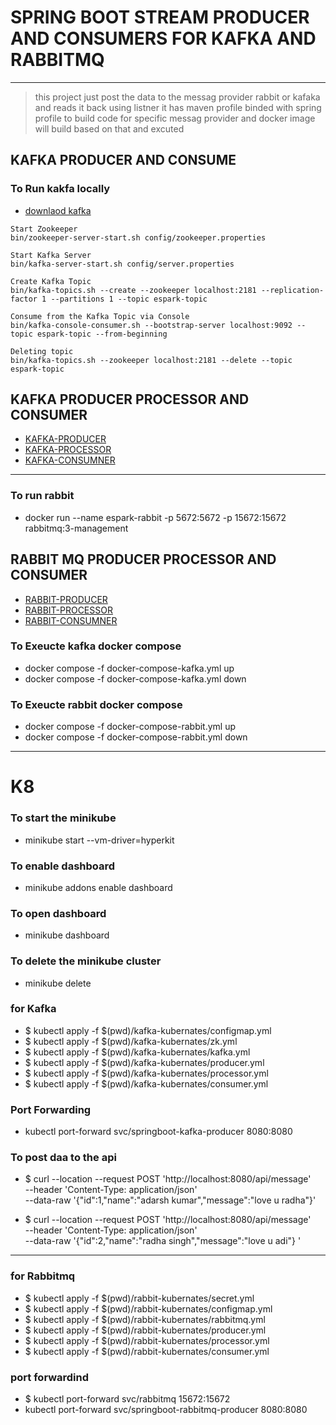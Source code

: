 # SPRING BOOT STREAM PRODUCER AND CONSUMERS FOR KAFKA AND RABBITMQ 

----

> this project just post the data to the messag provider rabbit or kafaka 
> and reads it back using listner it has maven profile binded with spring profile to build code 
> for specific messag provider and docker image will build based on that and excuted 



## KAFKA PRODUCER AND CONSUME 

### To Run kakfa locally 

* [downlaod kafka](https://www.apache.org/dyn/closer.cgi?path=/kafka/2.5.0/kafka_2.12-2.5.0.tgz)

```
Start Zookeeper
bin/zookeeper-server-start.sh config/zookeeper.properties

Start Kafka Server
bin/kafka-server-start.sh config/server.properties

Create Kafka Topic
bin/kafka-topics.sh --create --zookeeper localhost:2181 --replication-factor 1 --partitions 1 --topic espark-topic

Consume from the Kafka Topic via Console
bin/kafka-console-consumer.sh --bootstrap-server localhost:9092 --topic espark-topic --from-beginning

Deleting topic
bin/kafka-topics.sh --zookeeper localhost:2181 --delete --topic espark-topic
```

## KAFKA PRODUCER PROCESSOR AND CONSUMER 
* [KAFKA-PRODUCER](./springboot-kafka-rabbitmq-producer/KAFKA-README.md)
* [KAFKA-PROCESSOR](./springboot-kafka-rabbitmq-processor/KAFKA-README.md)
* [KAFKA-CONSUMNER](./springboot-kafka-rabbitmq-consumer/KAFKA-README.md)


---

### To run rabbit 
* docker run --name espark-rabbit -p 5672:5672 -p 15672:15672 rabbitmq:3-management


## RABBIT MQ PRODUCER PROCESSOR AND CONSUMER 
* [RABBIT-PRODUCER](./springboot-kafka-rabbitmq-producer/RABBIT-README.md)
* [RABBIT-PROCESSOR](./springboot-kafka-rabbitmq-processor/RABBIT-README.md)
* [RABBIT-CONSUMNER](./springboot-kafka-rabbitmq-consumer/RABBIT-README.md)


### To Exeucte kafka docker compose
* docker compose -f docker-compose-kafka.yml up
* docker compose -f docker-compose-kafka.yml down


### To Exeucte rabbit docker compose
* docker compose -f docker-compose-rabbit.yml up 
* docker compose -f docker-compose-rabbit.yml down 

---

# K8

### To start the minikube 
* minikube start --vm-driver=hyperkit

### To enable dashboard 
* minikube addons enable dashboard

### To open dashboard 
* minikube dashboard

### To delete the minikube cluster 
* minikube delete

### for Kafka 
* $ kubectl apply -f $(pwd)/kafka-kubernates/configmap.yml
* $ kubectl apply -f $(pwd)/kafka-kubernates/zk.yml
* $ kubectl apply -f $(pwd)/kafka-kubernates/kafka.yml
* $ kubectl apply -f $(pwd)/kafka-kubernates/producer.yml
* $ kubectl apply -f $(pwd)/kafka-kubernates/processor.yml
* $ kubectl apply -f $(pwd)/kafka-kubernates/consumer.yml


### Port Forwarding 
* kubectl port-forward svc/springboot-kafka-producer 8080:8080 

### To post daa to the api 
* $ curl --location --request POST 'http://localhost:8080/api/message' \
--header 'Content-Type: application/json' \
--data-raw '{"id":1,"name":"adarsh kumar","message":"love u radha"}'

* $ curl --location --request POST 'http://localhost:8080/api/message' \
--header 'Content-Type: application/json' \
--data-raw '{"id":2,"name":"radha singh","message":"love u adi"} '
---

### for Rabbitmq 
* $ kubectl apply -f $(pwd)/rabbit-kubernates/secret.yml
* $ kubectl apply -f $(pwd)/rabbit-kubernates/configmap.yml
* $ kubectl apply -f $(pwd)/rabbit-kubernates/rabbitmq.yml
* $ kubectl apply -f $(pwd)/rabbit-kubernates/producer.yml
* $ kubectl apply -f $(pwd)/rabbit-kubernates/processor.yml
* $ kubectl apply -f $(pwd)/rabbit-kubernates/consumer.yml

### port forwardind 
* $ kubectl port-forward svc/rabbitmq 15672:15672
* kubectl port-forward svc/springboot-rabbitmq-producer 8080:8080 
